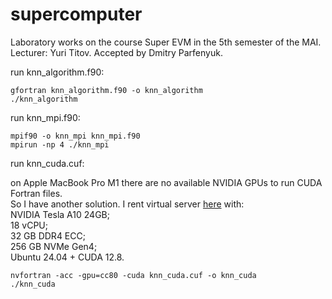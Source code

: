 # supercomputer
Laboratory works on the course Super EVM in the 5th semester of the MAI.  
Lecturer: Yuri Titov. Accepted by Dmitry Parfenyuk.

run knn_algorithm.f90:
```
gfortran knn_algorithm.f90 -o knn_algorithm
./knn_algorithm
```

run knn_mpi.f90:
```
mpif90 -o knn_mpi knn_mpi.f90
mpirun -np 4 ./knn_mpi
```

run knn_cuda.cuf:

on Apple MacBook Pro M1 there are no available NVIDIA GPUs to run CUDA Fortran files.  
So I have another solution. I rent virtual server [here](https://intelion.cloud) with:  
NVIDIA Tesla A10 24GB;  
18 vCPU;  
32 GB DDR4 ECC;  
256 GB NVMe Gen4;  
Ubuntu 24.04 + CUDA 12.8.  

```
nvfortran -acc -gpu=cc80 -cuda knn_cuda.cuf -o knn_cuda
./knn_cuda
```
